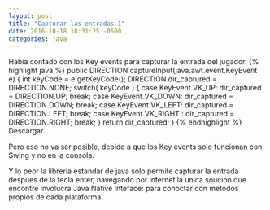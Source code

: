 ```yaml
---
layout: post
title: "Capturar las entradas 1"
date: 2016-10-18 18:31:25 -0500
categories: java
---
```

Habia contado con los Key events para capturar la entrada del jugador.
{% highlight java %}
	public DIRECTION captureInput(java.awt.event.KeyEvent e) 
	{
    	int keyCode = e.getKeyCode();
	    DIRECTION dir_captured = DIRECTION.NONE;
	    switch( keyCode ) 
	    { 
	        case KeyEvent.VK_UP:
	            dir_captured = DIRECTION.UP;
	            break;
	        case KeyEvent.VK_DOWN:
	            dir_captured = DIRECTION.DOWN;
	            break;
	        case KeyEvent.VK_LEFT:
	            dir_captured = DIRECTION.LEFT;
	            break;
	        case KeyEvent.VK_RIGHT :
	            dir_captured = DIRECTION.RIGHT;
	            break;
	     }
	     return dir_captured;
	 }
{% endhighlight %}
<a onclick="dl(0);">Descargar</a>

Pero eso no va ser posible, debido a que los Key events solo funcionan con Swing y no en la consola. 

Y lo peor la libreria estandar de java solo permite capturar la entrada despues de la tecla enter, navegando por internet la unica soucion que encontre involucra Java Native Inteface: para conoctar con metodos propios de cada plataforma.

